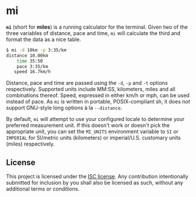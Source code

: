 # mi

**`mi`** (short for **miles**) is a running calculator for the terminal. Given two of the three variables of distance, pace and time, `mi` will calculate the third and format the data as a nice table.

```sh
$ mi -d 10km -p 3:35/km
distance 10.00km
    time 35:50
    pace 3:35/km
   speed 16.7km/h
```

Distance, pace and time are passed using the `-d`, `-p` and `-t` options respectively. Supported units include MM:SS, kilometers, miles and all combinations thereof. Speed, expressed in either km/h or mph, can be used instead of pace. As `mi` is written in portable, POSIX-compliant sh, it does *not* support GNU-style long options à la `--distance`.

By default, `mi` will attempt to use your configured locale to determine your preferred measurement unit. If this doesn't work or doesn't pick the appropriate unit, you can set the `MI_UNITS` environment variable to `SI` or `IMPERIAL` for SI/metric units (kilometers) or imperial/U.S. customary units (miles) respectively.

## License

This project is licensed under the [ISC license](LICENSE). Any contribution intentionally submitted for inclusion by you shall also be licensed as such, without any additional terms or conditions.
